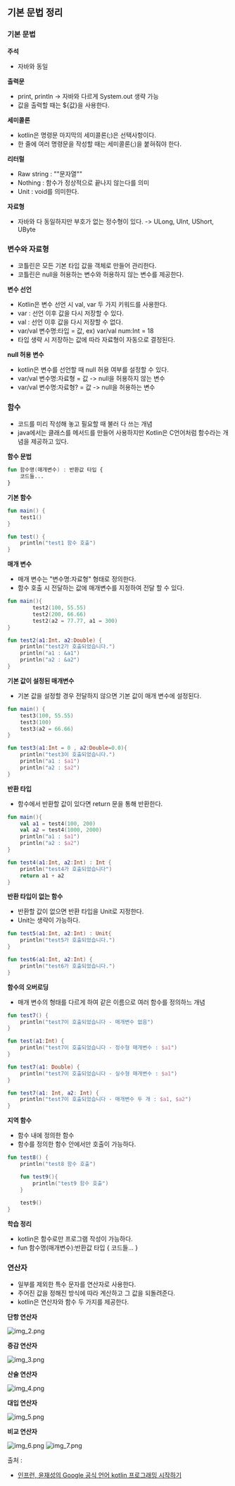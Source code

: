 ## 기본 문법 정리

### 기본 문법

**주석**
- 자바와 동일

**출력문**
- print, println -> 자바와 다르게 System.out 생략 가능
- 값을 출력할 때는 ${값}을 사용한다.

**세미콜론**
- kotlin은 명령문 마지막의 세미콜론(;)은 선택사항이다.
- 한 줄에 여러 명령문을 작성할 때는 세미콜론(;)을 붙혀줘야 한다.

**리터럴**
- Raw string : ""문자열""
- Nothing : 함수가 정상적으로 끝나지 않는다를 의미
- Unit : void를 의미한다.

**자료형**
- 자바와 다 동일하지만 부호가 없는 정수형이 있다. -> ULong, UInt, UShort, UByte

### 변수와 자료형

- 코틀린은 모든 기본 타입 값을 객체로 만들어 관리한다. 
- 코틀린은 null을 허용하는 변수와 허용하지 않는 변수를 제공한다.

**변수 선언**
- Kotlin은 변수 선언 시 val, var 두 가지 키워드를 사용한다.
- var : 선언 이후 값을 다시 저장할 수 있다.
- val : 선언 이후 값을 다시 저장할 수 없다.
- var/val 변수명:타입 = 값, ex) var/val num:Int = 18
- 타입 생략 시 저장하는 값에 따라 자료형이 자동으로 결정된다.

**null 허용 변수**
- kotlin은 변수를 선언할 때 null 허용 여부를 설정할 수 있다.
- var/val 변수명:자료형 = 값 -> null을 허용하지 않는 변수
- var/val 변수명:자료형? = 값 -> null을 허용하는 변수

### 함수

- 코드를 미리 작성해 놓고 필요할 때 불러 다 쓰는 개념
- java에서는 클래스를 메서드를 만들어 사용하지만 Kotlin은 C언어처럼 함수라는 개념을 제공하고 있다.

**함수 문법**
```kotlin
fun 함수명(매개변수) : 반환값 타입 {
    코드들...
}
```

**기본 함수**
```kotlin
fun main() {
    test1()
}

fun test() {
    println("test1 함수 호출")
}
```

**매개 변수**
- 매개 변수는 "변수명:자료형" 형태로 정의한다.
- 함수 호출 시 전달하는 값에 매개변수를 지정하여 전달 할 수 있다.
```kotlin
fun main(){
        test2(100, 55.55)
        test2(200, 66.66)
        test2(a2 = 77.77, a1 = 300)
}

fun test2(a1:Int. a2:Double) {
    println("test2가 호출되었습니다.")
    println("a1 : &a1")
    println("a2 : &a2")
}
```

**기본 값이 설정된 매개변수**
- 기본 값을 설정할 경우 전달하지 않으면 기본 값이 매개 변수에 설정된다.

```kotlin
fun main() {
    test3(100, 55.55)
    test3(100)
    test3(a2 = 66.66)
}

fun test3(a1:Int = 0 , a2:Double=0.0){
    println("test3이 호출되었습니다.")
    println("a1 : $a1")
    println("a2 : $a2")
}
```

**반환 타입**
- 함수에서 반환할 값이 있다면 return 문을 통해 반환한다.
```kotlin
fun main(){
    val a1 = test4(100, 200)
    val a2 = test4(1000, 2000)
    println("a1 : $a1")
    println("a2 : $a2")
}

fun test4(a1:Int, a2:Int) : Int {
    println("test4가 호출되었습니다")
    return a1 + a2
}
```

**반환 타입이 없는 함수**
- 반환할 값이 없으면 반환 타입을 Unit로 지정한다.
- Unit는 생략이 가능하다.

```kotlin
fun test5(a1:Int, a2:Int) : Unit{
    println("test5가 호출되었습니다.")
}

fun test6(a1:Int, a2:Int) {
    println("test6가 호출되었습니다.")
}
```

**함수의 오버로딩**
- 매개 변수의 형태를 다르게 하여 같은 이름으로 여러 함수를 정의하느 개념
```kotlin
fun test7() {
    println("test7이 호출되었습니다 - 매개변수 없음")
}

fun test(a1:Int) {
    println("test7이 호출되었습니다 - 정수형 매개변수 : $a1")
}

fun test7(a1: Double) {
    println("test7이 호출되었습니다 - 실수형 매개변수 : $a1")
}

fun test7(a1: Int, a2: Int) {
    println("test7이 호출되었습니다 - 매개변수 두 개 : $a1, $a2")
}
```

**지역 함수**
- 함수 내에 정의한 함수
- 함수를 정의한 함수 안에서만 호출이 가능하다.
```kotlin
fun test8() {
    println("test8 함수 호출")

    fun test9(){
        println("test9 함수 호출")
    }
    
    test9()
}
```

**학습 정리**
- kotlin은 함수로만 프로그램 작성이 가능하다.
- fun 함수명(매개변수):반환값 타입 {
    코드들...
  }  
  
### 연산자
- 일부를 제외한 특수 문자를 연산자로 사용한다.
- 주어진 값을 정해진 방식에 따라 계산하고 그 값을 되돌려준다.
- kotlin은 연산자와 함수 두 가지를 제공한다.

**단항 연산자**

![img_2.png](img/img_2.png)

**증감 연산자**

![img_3.png](img/img_3.png)

**산술 연산자**

![img_4.png](img/img_4.png)

**대입 연산자**

![img_5.png](img/img_5.png)

**비교 연산자**

![img_6.png](img/img_6.png)
![img_7.png](img/img_7.png)

출처 :
- [인프런, 윤재성의 Google 공식 언어 kotlin 프로그래밍 시작하기](https://www.inflearn.com/course/%EA%B5%AC%EA%B8%80-%EA%B3%B5%EC%8B%9D-%EC%BD%94%ED%8B%80%EB%A6%B0-%EC%8B%9C%EC%9E%91%ED%95%98%EA%B8%B0/dashboard)